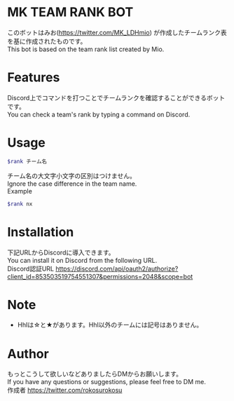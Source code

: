 # MK TEAM RANK BOT
 
このボットはみお(https://twitter.com/MK_LDHmio) が作成したチームランク表を基に作成されたものです。  
This bot is based on the team rank list created by Mio.

# Features
 
Discord上でコマンドを打つことでチームランクを確認することができるボットです。  
You can check a team's rank by typing a command on Discord.


# Usage

```bash
$rank チーム名
```
チーム名の大文字小文字の区別はつけません。  
Ignore the case difference in the team name.  
Example
```bash
$rank nx
```

 
# Installation
下記URLからDiscordに導入できます。  
You can install it on Discord from the following URL.  
Discord認証URL
https://discord.com/api/oauth2/authorize?client_id=853503519754551307&permissions=2048&scope=bot
 

 
# Note
 
* HhIは☆と★があります。HhI以外のチームには記号はありません。
 
# Author
もっとこうして欲しいなどありましたらDMからお願いします。  
If you have any questions or suggestions, please feel free to DM me.  
作成者
https://twitter.com/rokosurokosu
 
